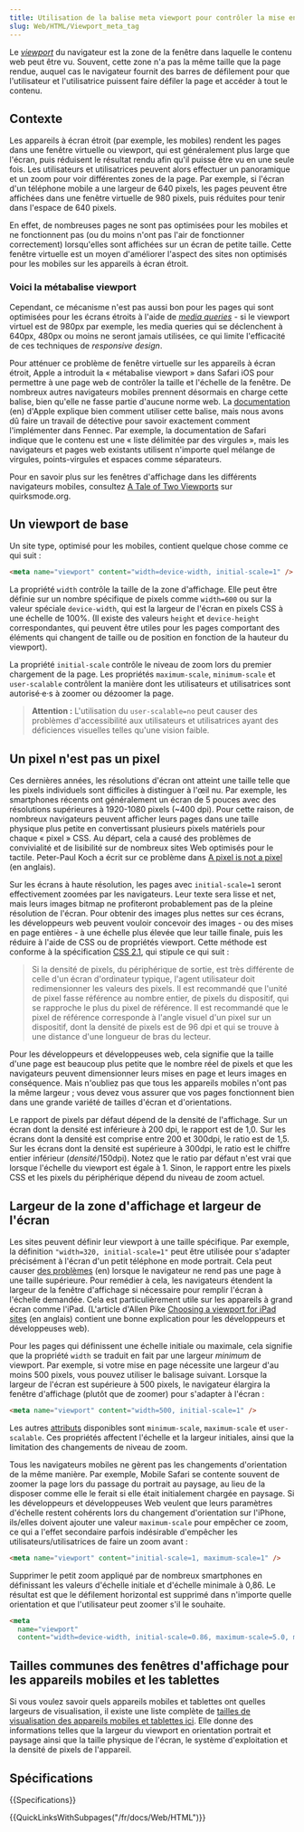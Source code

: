 ```yaml
---
title: Utilisation de la balise meta viewport pour contrôler la mise en page sur mobile
slug: Web/HTML/Viewport_meta_tag
---
```


Le [_viewport_](/fr/docs/Glossary/Viewport) du navigateur est la zone de la fenêtre dans laquelle le contenu web peut être vu. Souvent, cette zone n'a pas la même taille que la page rendue, auquel cas le navigateur fournit des barres de défilement pour que l'utilisateur et l'utilisatrice puissent faire défiler la page et accéder à tout le contenu.

## Contexte

Les appareils à écran étroit (par exemple, les mobiles) rendent les pages dans une fenêtre virtuelle ou viewport, qui est généralement plus large que l'écran, puis réduisent le résultat rendu afin qu'il puisse être vu en une seule fois. Les utilisateurs et utilisatrices peuvent alors effectuer un panoramique et un zoom pour voir différentes zones de la page. Par exemple, si l'écran d'un téléphone mobile a une largeur de 640 pixels, les pages peuvent être affichées dans une fenêtre virtuelle de 980 pixels, puis réduites pour tenir dans l'espace de 640 pixels.

En effet, de nombreuses pages ne sont pas optimisées pour les mobiles et ne fonctionnent pas (ou du moins n'ont pas l'air de fonctionner correctement) lorsqu'elles sont affichées sur un écran de petite taille. Cette fenêtre virtuelle est un moyen d'améliorer l'aspect des sites non optimisés pour les mobiles sur les appareils à écran étroit.

### Voici la métabalise viewport

Cependant, ce mécanisme n'est pas aussi bon pour les pages qui sont optimisées pour les écrans étroits à l'aide de [_media queries_](/fr/docs/Web/CSS/Media_Queries) - si le viewport virtuel est de 980px par exemple, les media queries qui se déclenchent à 640px, 480px ou moins ne seront jamais utilisées, ce qui limite l'efficacité de ces techniques de _responsive design_.

Pour atténuer ce problème de fenêtre virtuelle sur les appareils à écran étroit, Apple a introduit la «&nbsp;métabalise viewport&nbsp;» dans Safari iOS pour permettre à une page web de contrôler la taille et l'échelle de la fenêtre. De nombreux autres navigateurs mobiles prennent désormais en charge cette balise, bien qu'elle ne fasse partie d'aucune norme web. La [documentation](https://developer.apple.com/library/archive/documentation/AppleApplications/Reference/SafariWebContent/UsingtheViewport/UsingtheViewport.html) (en) d'Apple explique bien comment utiliser cette balise, mais nous avons dû faire un travail de détective pour savoir exactement comment l'implémenter dans Fennec. Par exemple, la documentation de Safari indique que le contenu est une « liste délimitée par des virgules », mais les navigateurs et pages web existants utilisent n'importe quel mélange de virgules, points-virgules et espaces comme séparateurs.

Pour en savoir plus sur les fenêtres d'affichage dans les différents navigateurs mobiles, consultez [A Tale of Two Viewports](http://www.quirksmode.org/mobile/viewports2.html) sur quirksmode.org.

## Un viewport de base

Un site type, optimisé pour les mobiles, contient quelque chose comme ce qui suit :

```html
<meta name="viewport" content="width=device-width, initial-scale=1" />
```

La propriété `width` contrôle la taille de la zone d'affichage. Elle peut être définie sur un nombre spécifique de pixels comme `width=600` ou sur la valeur spéciale `device-width`, qui est la largeur de l'écran en pixels CSS à une échelle de 100%. (Il existe des valeurs `height` et `device-height` correspondantes, qui peuvent être utiles pour les pages comportant des éléments qui changent de taille ou de position en fonction de la hauteur du viewport).

La propriété `initial-scale` contrôle le niveau de zoom lors du premier chargement de la page. Les propriétés `maximum-scale`, `minimum-scale` et `user-scalable` contrôlent la manière dont les utilisateurs et utilisatrices sont autorisé·e·s à zoomer ou dézoomer la page.

> **Attention :** L'utilisation du `user-scalable=no` peut causer des problèmes d'accessibilité aux utilisateurs et utilisatrices ayant des déficiences visuelles telles qu'une vision faible.

## Un pixel n'est pas un pixel

Ces dernières années, les résolutions d'écran ont atteint une taille telle que les pixels individuels sont difficiles à distinguer à l'œil nu. Par exemple, les smartphones récents ont généralement un écran de 5 pouces avec des résolutions supérieures à 1920-1080 pixels (\~400 dpi). Pour cette raison, de nombreux navigateurs peuvent afficher leurs pages dans une taille physique plus petite en convertissant plusieurs pixels matériels pour chaque « pixel » CSS. Au départ, cela a causé des problèmes de convivialité et de lisibilité sur de nombreux sites Web optimisés pour le tactile. Peter-Paul Koch a écrit sur ce problème dans [A pixel is not a pixel](http://www.quirksmode.org/blog/archives/2010/04/a_pixel_is_not.html) (en anglais).

Sur les écrans à haute résolution, les pages avec `initial-scale=1` seront effectivement zoomées par les navigateurs. Leur texte sera lisse et net, mais leurs images bitmap ne profiteront probablement pas de la pleine résolution de l'écran. Pour obtenir des images plus nettes sur ces écrans, les développeurs web peuvent vouloir concevoir des images - ou des mises en page entières - à une échelle plus élevée que leur taille finale, puis les réduire à l'aide de CSS ou de propriétés viewport. Cette méthode est conforme à la spécification [CSS 2.1](http://www.w3.org/TR/CSS2/syndata.html#length-units), qui stipule ce qui suit :

> Si la densité de pixels, du périphérique de sortie, est très différente de celle d'un écran d'ordinateur typique, l'agent utilisateur doit redimensionner les valeurs des pixels. Il est recommandé que l'unité de pixel fasse référence au nombre entier, de pixels du dispositif, qui se rapproche le plus du pixel de référence. Il est recommandé que le pixel de référence corresponde à l'angle visuel d'un pixel sur un dispositif, dont la densité de pixels est de 96 dpi et qui se trouve à une distance d'une longueur de bras du lecteur.

Pour les développeurs et développeuses web, cela signifie que la taille d'une page est beaucoup plus petite que le nombre réel de pixels et que les navigateurs peuvent dimensionner leurs mises en page et leurs images en conséquence. Mais n'oubliez pas que tous les appareils mobiles n'ont pas la même largeur ; vous devez vous assurer que vos pages fonctionnent bien dans une grande variété de tailles d'écran et d'orientations.

Le rapport de pixels par défaut dépend de la densité de l'affichage. Sur un écran dont la densité est inférieure à 200 dpi, le rapport est de 1,0. Sur les écrans dont la densité est comprise entre 200 et 300dpi, le ratio est de 1,5. Sur les écrans dont la densité est supérieure à 300dpi, le ratio est le chiffre entier inférieur (_densité_/150dpi). Notez que le ratio par défaut n'est vrai que lorsque l'échelle du viewport est égale à 1. Sinon, le rapport entre les pixels CSS et les pixels du périphérique dépend du niveau de zoom actuel.

## Largeur de la zone d'affichage et largeur de l'écran

Les sites peuvent définir leur viewport à une taille spécifique. Par exemple, la définition `"width=320, initial-scale=1"` peut être utilisée pour s'adapter précisément à l'écran d'un petit téléphone en mode portrait. Cela peut causer [des problèmes](http://starkravingfinkle.org/blog/2010/01/perils-of-the-viewport-meta-tag/) (en) lorsque le navigateur ne rend pas une page à une taille supérieure. Pour remédier à cela, les navigateurs étendent la largeur de la fenêtre d'affichage si nécessaire pour remplir l'écran à l'échelle demandée. Cela est particulièrement utile sur les appareils à grand écran comme l'iPad. (L'article d'Allen Pike [Choosing a viewport for iPad sites](http://www.antipode.ca/2010/choosing-a-viewport-for-ipad-sites/) (en anglais) contient une bonne explication pour les développeurs et développeuses web).

Pour les pages qui définissent une échelle initiale ou maximale, cela signifie que la propriété `width` se traduit en fait par une largeur _minimum_ de viewport. Par exemple, si votre mise en page nécessite une largeur d'au moins 500 pixels, vous pouvez utiliser le balisage suivant. Lorsque la largeur de l'écran est supérieure à 500 pixels, le navigateur élargira la fenêtre d'affichage (plutôt que de zoomer) pour s'adapter à l'écran :

```html
<meta name="viewport" content="width=500, initial-scale=1" />
```

Les autres [attributs](/fr/docs/Web/HTML/Element/meta#attributes) disponibles sont `minimum-scale`, `maximum-scale` et `user-scalable`. Ces propriétés affectent l'échelle et la largeur initiales, ainsi que la limitation des changements de niveau de zoom.

Tous les navigateurs mobiles ne gèrent pas les changements d'orientation de la même manière. Par exemple, Mobile Safari se contente souvent de zoomer la page lors du passage du portrait au paysage, au lieu de la disposer comme elle le ferait si elle était initialement chargée en paysage. Si les développeurs et développeuses Web veulent que leurs paramètres d'échelle restent cohérents lors du changement d'orientation sur l'iPhone, ils/elles doivent ajouter une valeur `maximum-scale` pour empêcher ce zoom, ce qui a l'effet secondaire parfois indésirable d'empêcher les utilisateurs/utilisatrices de faire un zoom avant&nbsp;:

```html
<meta name="viewport" content="initial-scale=1, maximum-scale=1" />
```

Supprimer le petit zoom appliqué par de nombreux smartphones en définissant les valeurs d'échelle initiale et d'échelle minimale à 0,86. Le résultat est que le défilement horizontal est supprimé dans n'importe quelle orientation et que l'utilisateur peut zoomer s'il le souhaite.

```html
<meta
  name="viewport"
  content="width=device-width, initial-scale=0.86, maximum-scale=5.0, minimum-scale=0.86" />
```

## Tailles communes des fenêtres d'affichage pour les appareils mobiles et les tablettes

Si vous voulez savoir quels appareils mobiles et tablettes ont quelles largeurs de visualisation, il existe une liste complète de [tailles de visualisation des appareils mobiles et tablettes ici](https://docs.adobe.com/content/help/en/target/using/experiences/vec/mobile-viewports.html). Elle donne des informations telles que la largeur du viewport en orientation portrait et paysage ainsi que la taille physique de l'écran, le système d'exploitation et la densité de pixels de l'appareil.

## Spécifications

{{Specifications}}

{{QuickLinksWithSubpages("/fr/docs/Web/HTML")}}
